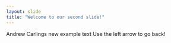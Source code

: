 ```yaml
---
layout: slide
title: "Welcome to our second slide!"
---
```

Andrew Carlings new example text
Use the left arrow to go back!
